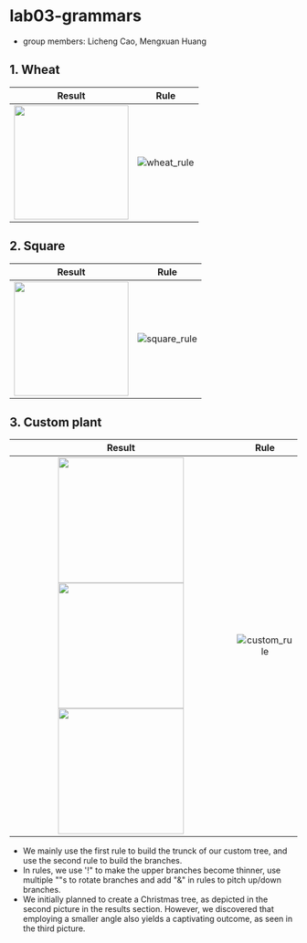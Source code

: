 # lab03-grammars
* group members: Licheng Cao, Mengxuan Huang
## 1. Wheat
|Result | Rule|
|:-----:|:----:|
<img src="https://github.com/LichengCAO/lab03-grammars/assets/81556019/5ca30f7e-6b3a-484d-a789-bd454205f47b" width="200"/>|![wheat_rule](https://github.com/LichengCAO/lab03-grammars/assets/81556019/2adb0569-6a1a-4fc9-b2be-49f8027bb8ea)

## 2. Square
|Result | Rule|
|:-----:|:----:|
<img src="https://github.com/LichengCAO/lab03-grammars/assets/81556019/9b8de838-8bbc-4994-941e-f68af4afa757" width="200"/>|![square_rule](https://github.com/LichengCAO/lab03-grammars/assets/81556019/820af1bb-945b-4a81-b79c-6d63de746147)

## 3. Custom plant
|Result | Rule|
|:-----:|:----:|
<img src="https://github.com/LichengCAO/lab03-grammars/assets/81556019/ce7bda5b-1fb0-4363-8209-b54b4144bc8f" height="220"/><img src="https://github.com/LichengCAO/lab03-grammars/assets/81556019/87a8a609-70d7-4efc-8b29-f2c222a31450" height="220"/><img src="https://github.com/LichengCAO/lab03-grammars/assets/81556019/ed4192bc-9e95-4f37-9d02-11f775aa9edf" height="220"/>|![custom_rule](https://github.com/LichengCAO/lab03-grammars/assets/81556019/5cf36484-8c1c-4d51-96ac-82e872e2a5ac)
 * We mainly use the first rule to build the trunck of our custom tree, and use the second rule to build the branches.
 * In rules, we use '!" to make the upper branches become thinner, use multiple "\"s to rotate branches and add "&" in rules to pitch up/down branches.
 * We initially planned to create a Christmas tree, as depicted in the second picture in the results section. However, we discovered that employing a smaller angle also yields a captivating outcome, as seen in the third picture.



